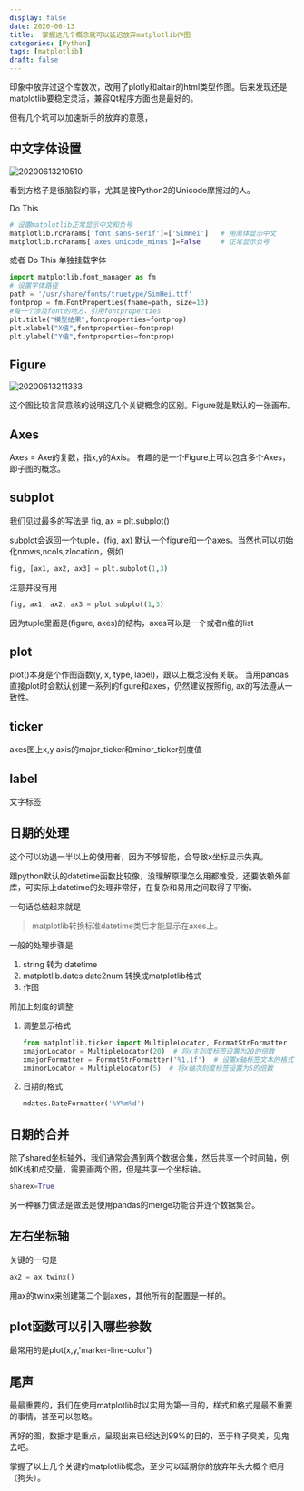 ```yaml
---
display: false
date: 2020-06-13
title:  掌握这几个概念就可以延迟放弃matplotlib作图
categories: [Python]
tags: [matplotlib]
draft: false
---
```


印象中放弃过这个库数次，改用了plotly和altair的html类型作图。后来发现还是matplotlib要稳定灵活，兼容Qt程序方面也是最好的。

但有几个坑可以加速新手的放弃的意愿，

## 中文字体设置
![20200613210510](https://cdn.jsdelivr.net/gh/leeleilei/leeleilei.github.io/assets/images/20200613210510.png)

看到方格子是很脑裂的事，尤其是被Python2的Unicode摩擦过的人。

Do This
```python
# 设置matplotlib正常显示中文和负号
matplotlib.rcParams['font.sans-serif']=['SimHei']   # 用黑体显示中文
matplotlib.rcParams['axes.unicode_minus']=False     # 正常显示负号
```

或者 Do This 单独挂载字体
```python
import matplotlib.font_manager as fm
# 设置字体路径
path = '/usr/share/fonts/truetype/SimHei.ttf'
fontprop = fm.FontProperties(fname=path, size=13)
#每一个涉及font的地方，引用fontproperties
plt.title("模型结果",fontproperties=fontprop)
plt.xlabel("X值",fontproperties=fontprop)
plt.ylabel("Y值",fontproperties=fontprop)
```

## Figure

![20200613211333](https://cdn.jsdelivr.net/gh/leeleilei/leeleilei.github.io/assets/images/20200613211333.png)

这个图比较言简意赅的说明这几个关键概念的区别。Figure就是默认的一张画布。
## Axes

Axes = Axe的复数，指x,y的Axis。
有趣的是一个Figure上可以包含多个Axes，即子图的概念。

## subplot

我们见过最多的写法是 fig, ax = plt.subplot()

subplot会返回一个tuple，(fig, ax) 默认一个figure和一个axes。当然也可以初始化nrows,ncols,zlocation，例如
```python
fig, [ax1, ax2, ax3] = plt.subplot(1,3)
```

注意并没有用
```python
fig, ax1, ax2, ax3 = plot.subplot(1,3)
```
因为tuple里面是(figure, axes)的结构，axes可以是一个或者n维的list

## plot
plot()本身是个作图函数(y, x, type, label)，跟以上概念没有关联。
当用pandas直接plot时会默认创建一系列的figure和axes，仍然建议按照fig, ax的写法遵从一致性。

## ticker
axes图上x,y axis的major_ticker和minor_ticker刻度值

## label
文字标签

## 日期的处理
这个可以劝退一半以上的使用者，因为不够智能，会导致x坐标显示失真。

跟python默认的datetime函数比较像，没理解原理怎么用都难受，还要依赖外部库，可实际上datetime的处理非常好，在复杂和易用之间取得了平衡。

一句话总结起来就是

>matplotlib转换标准datetime类后才能显示在axes上。

一般的处理步骤是
1. string 转为 datetime
2. matplotlib.dates date2num 转换成matplotlib格式
3. 作图
   
附加上刻度的调整
1. 调整显示格式
    ```python
    from matplotlib.ticker import MultipleLocator, FormatStrFormatter
    xmajorLocator = MultipleLocator(20)  # 将x主刻度标签设置为20的倍数
    xmajorFormatter = FormatStrFormatter('%1.1f')  # 设置x轴标签文本的格式
    xminorLocator = MultipleLocator(5)  # 将x轴次刻度标签设置为5的倍数
    ```
2. 日期的格式
   ```python
   mdates.DateFormatter('%Y%m%d')
   ```

## 日期的合并
除了shared坐标轴外，我们通常会遇到两个数据合集，然后共享一个时间轴，例如K线和成交量，需要画两个图，但是共享一个坐标轴。

```python
sharex=True
```

另一种暴力做法是做法是使用pandas的merge功能合并连个数据集合。


## 左右坐标轴

关键的一句是

```python
ax2 = ax.twinx()
```

用ax的twinx来创建第二个副axes，其他所有的配置是一样的。


## plot函数可以引入哪些参数
最常用的是plot(x,y,'marker-line-color')

[](https://matplotlib.org/3.1.1/api/_as_gen/matplotlib.pyplot.plot.html?highlight=plot#matplotlib.pyplot.plot)

## 尾声

最最重要的，我们在使用matplotlib时以实用为第一目的，样式和格式是最不重要的事情，甚至可以忽略。

再好的图，数据才是重点，呈现出来已经达到99%的目的，至于样子臭美，见鬼去吧。

掌握了以上几个关键的matplotlib概念，至少可以延期你的放弃年头大概个把月（狗头）。

